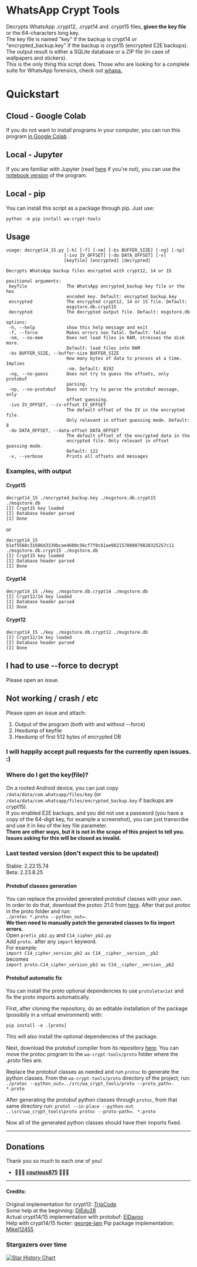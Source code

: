 # WhatsApp Crypt Tools
Decrypts WhatsApp .crypt12, .crypt14 and .crypt15 files, **given the key file** or the 64-characters long key.  
The key file is named "key" if the backup is crypt14 or  
"encrypted_backup.key" if the backup is crypt15 (encrypted E2E backups).  
The output result is either a SQLite database 
or a ZIP file (in case of wallpapers and stickers).  
This is the only thing this script does. 
Those who are looking for a complete suite for
WhatsApp forensics, check out [whapa.](https://github.com/B16f00t/whapa)

# Quickstart

## Cloud - Google Colab

If you do not want to install programs in your computer, you can run this program
[in Google Colab](https://colab.research.google.com/drive/17z5UWE9dBbyvVfOG-KzRWCmTqFA3j82u?usp=sharing)
.  

## Local - Jupyter

If you are familiar with Jupyter (read 
[here](https://www.earthdatascience.org/courses/intro-to-earth-data-science/open-reproducible-science/jupyter-python/get-started-with-jupyter-notebook-for-python)
if you're not), you can use the
[notebook version](notebook.ipynb)
of the program.

## Local - pip

You can install this script as a package through pip. Just use:
```
python -m pip install wa-crypt-tools
```

## Usage

 ```
usage: decrypt14_15.py [-h] [-f] [-nm] [-bs BUFFER_SIZE] [-ng] [-np]
                       [-ivo IV_OFFSET] [-do DATA_OFFSET] [-v]
                       [keyfile] [encrypted] [decrypted]

Decrypts WhatsApp backup files encrypted with crypt12, 14 or 15

positional arguments:
  keyfile               The WhatsApp encrypted_backup key file or the hex
                        encoded key. Default: encrypted_backup.key
  encrypted             The encrypted crypt12, 14 or 15 file. Default:
                        msgstore.db.crypt15
  decrypted             The decrypted output file. Default: msgstore.db

options:
  -h, --help            show this help message and exit
  -f, --force           Makes errors non fatal. Default: false
  -nm, --no-mem         Does not load files in RAM, stresses the disk more.
                        Default: load files into RAM
  -bs BUFFER_SIZE, --buffer-size BUFFER_SIZE
                        How many bytes of data to process at a time. Implies
                        -nm. Default: 8192
  -ng, --no-guess       Does not try to guess the offsets, only protobuf
                        parsing.
  -np, --no-protobuf    Does not try to parse the protobuf message, only
                        offset guessing.
  -ivo IV_OFFSET, --iv-offset IV_OFFSET
                        The default offset of the IV in the encrypted file.
                        Only relevant in offset guessing mode. Default: 8
  -do DATA_OFFSET, --data-offset DATA_OFFSET
                        The default offset of the encrypted data in the
                        encrypted file. Only relevant in offset guessing mode.
                        Default: 122
  -v, --verbose         Prints all offsets and messages
 ```

### Examples, with output
#### Crypt15
```  
decrypt14_15 ./encrypted_backup.key ./msgstore.db.crypt15 ./msgstore.db
[I] Crypt15 key loaded
[I] Database header parsed
[I] Done
```  
or
```  
decrypt14_15 b1ef5568c31686d3339bcae4600c56cf7f0cb1ae982157060879828325257c11 ./msgstore.db.crypt15 ./msgstore.db
[I] Crypt15 key loaded
[I] Database header parsed
[I] Done
``` 
#### Crypt14
```  
decrypt14_15 ./key ./msgstore.db.crypt14 ./msgstore.db
[I] Crypt12/14 key loaded
[I] Database header parsed
[I] Done
```  
#### Crypt12
```  
decrypt14_15 ./key ./msgstore.db.crypt12 ./msgstore.db
[I] Crypt12/14 key loaded
[I] Database header parsed
[I] Done
```

## I had to use --force to decrypt
Please open an issue.

## Not working / crash / etc

Please open an issue and attach:
1) Output of the program (both with and without --force)
2) Hexdump of keyfile
3) Hexdump of first 512 bytes of encrypted DB

### I will happily accept pull requests for the currently open issues. :)

### Where do I get the key(file)?
On a rooted Android device, you can just copy 
`/data/data/com.whatsapp/files/key` 
(or `/data/data/com.whatsapp/files/encrypted_backup.key` if backups are crypt15).  
If you enabled E2E backups, and you did not use a password 
(you have a copy of the 64-digit key, for example a screenshot), 
you can just transcribe and use it in lieu of the key file parameter.  
**There are other ways, but it is not in the scope of this project 
to tell you.  
Issues asking for this will be closed as invalid.**  

### Last tested version (don't expect this to be updated)
Stable: 
2.22.15.74  
Beta: 
2.23.8.25

#### Protobuf classes generation

You can replace the provided generated protobuf classes with your own.  
In order to do that, download the protoc 21.0 from
[here](https://github.com/protocolbuffers/protobuf/releases).
After that put protoc in the proto folder and run:  
`./protoc *.proto --python_out=.`   
**We then need to manually patch the generated classes to fix import errors.**  
Open `prefix_pb2.py` and `C14_cipher_pb2.py`  
Add `proto.` after any `import` keyword.  
For example:  
`import C14_cipher_version_pb2 as C14__cipher__version__pb2`  
becomes  
`import proto.C14_cipher_version_pb2 as C14__cipher__version__pb2`

#### Protobuf automatic fix

You can install the proto optional dependencies to use `protoletariat` and fix the proto imports automatically.

First, after cloning the repository, do an editable installation of the package (possibily in a virtual environment) with:

`pip install -e .[proto]`

This will also install the optional dependencies of the package.

Next, download the protobuf compiler from its repository [here](https://github.com/protocolbuffers/protobuf/releases). You can move the protoc program to the `wa-crypt-tools/proto` folder where the .proto files are.
 
Replace the protobuf classes as needed and run `protoc` to generate the python classes. From the `wa-crypt-tools/proto` directory of the project, run:
`./protoc --python_out=../src/wa_crypt_tools/proto --proto_path=. *.proto`

After generating the protobuf python classes through `protoc`, from that same directory run:
`protol --in-place --python-out ..\src\wa_crypt_tools\proto protoc --proto-path=. *.proto`

Now all of the generated python classes should have their imports fixed.

---

## Donations

Thank you so much to each one of you!
- **🎉🎉🎉 [courious875](https://github.com/courious875) 🎉🎉🎉** 

---

#### Credits:
 Original implementation for crypt12: [TripCode](https://github.com/TripCode)    
 Some help at the beginning: [DjEdu28](https://github.com/DjEdu28)  
 Actual crypt14/15 implementation with protobuf: [ElDavoo](https://github.com/ElDavoo)  
 Help with crypt14/15 footer: [george-lam](https://github.com/georg-lam)
 Pip package implementation: [Mikel12455](https://github.com/Mikel12455)


### Stargazers over time

[![Star History Chart](https://api.star-history.com/svg?repos=ElDavoo/WhatsApp-Crypt14-Crypt15-Decrypter&type=Date)](https://star-history.com/#ElDavoo/WhatsApp-Crypt14-Crypt15-Decrypter&Date)
